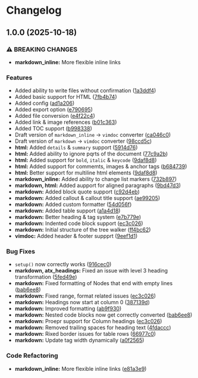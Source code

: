 # Changelog

## 1.0.0 (2025-10-18)


### ⚠ BREAKING CHANGES

* **markdown_inline:** More flexible inline links

### Features

* Added ability to write files without confirmation ([1a3ddf4](https://github.com/OXY2DEV/markdoc.nvim/commit/1a3ddf4f0129ea8e627d76da591ba0997d6aefb0))
* Added basic support for HTML ([7fb4b74](https://github.com/OXY2DEV/markdoc.nvim/commit/7fb4b741cd70df04124fdca992b5c8d1f855a4b9))
* Added config ([ad1a206](https://github.com/OXY2DEV/markdoc.nvim/commit/ad1a206ffea0b0518a59507c4b6de5bf4735f768))
* Added export option ([e790695](https://github.com/OXY2DEV/markdoc.nvim/commit/e790695d108aedee81b5186d64776c14539f2d83))
* Added file conversion ([e4f22c4](https://github.com/OXY2DEV/markdoc.nvim/commit/e4f22c4e32b80f6b979616e207e34bc2435f6937))
* Added link & image references ([b01c363](https://github.com/OXY2DEV/markdoc.nvim/commit/b01c363d043ce62db6b3b8ce68b96a4bfcc2ecc0))
* Added TOC support ([b998338](https://github.com/OXY2DEV/markdoc.nvim/commit/b9983382769d0bf9b1d7f561bc1f804e5b325d1d))
* Draft version of `markdown_inline` -&gt; `vimdoc` converter ([ca046c0](https://github.com/OXY2DEV/markdoc.nvim/commit/ca046c0ca3590c72579193b578d213c2b3fe2b65))
* Draft version of `markdown` -&gt; `vimdoc` converter ([98ccd5c](https://github.com/OXY2DEV/markdoc.nvim/commit/98ccd5c38366253fcda3c8a4cc5c13efeca14ae8))
* **html:** Added `details` & `summary` support ([5914d76](https://github.com/OXY2DEV/markdoc.nvim/commit/5914d767f73d601ddbab12e4aeedacdc8367f05f))
* **html:** Added ability to ignore pqrts of the document ([77c9a2b](https://github.com/OXY2DEV/markdoc.nvim/commit/77c9a2bb3d96e3c23bd56617221746ff77c1d651))
* **html:** Added support for `bold`, `italic` & `keycode` ([9daf8d8](https://github.com/OXY2DEV/markdoc.nvim/commit/9daf8d8883c0caf99ccd9d3d090da0273fe01146))
* **html:** Added support for commemts, images & anchor tags ([b684739](https://github.com/OXY2DEV/markdoc.nvim/commit/b6847392b0d700fbe9f6de14d3711fede61d25a2))
* **html:** Better support for multiline html elements ([9daf8d8](https://github.com/OXY2DEV/markdoc.nvim/commit/9daf8d8883c0caf99ccd9d3d090da0273fe01146))
* **markdown_inline:** Added ability to change list markers ([732b897](https://github.com/OXY2DEV/markdoc.nvim/commit/732b8972f4e294197448ea60af2862639c794ed8))
* **markdown, html:** Added aupport for aligned paragraphs ([9bd47d3](https://github.com/OXY2DEV/markdoc.nvim/commit/9bd47d34c310dc2c131fe55193c096e2b9d0c283))
* **markdown:** Added block quote support ([c92d4eb](https://github.com/OXY2DEV/markdoc.nvim/commit/c92d4eb54d11bdd5548ecd4b58a7aef1462c7bc1))
* **markdown:** Added callout & callout title support ([ae99205](https://github.com/OXY2DEV/markdoc.nvim/commit/ae99205ef3718d6faba6c243df235b6acedf9ade))
* **markdown:** Added custom formatter ([54d056f](https://github.com/OXY2DEV/markdoc.nvim/commit/54d056f41d3a01e1afc2a043106b719df6db4493))
* **markdown:** Added table support ([a1a4d18](https://github.com/OXY2DEV/markdoc.nvim/commit/a1a4d18357a36f72bef5b93afe97a8e9523cdf0d))
* **markdown:** Better heading & tag system ([e7b779e](https://github.com/OXY2DEV/markdoc.nvim/commit/e7b779ed988a099ea7d6114b85c2522846886e62))
* **markdown:** Indented code block support ([ec3c026](https://github.com/OXY2DEV/markdoc.nvim/commit/ec3c026e640bc1a0610e3edd012f2c6e28be7558))
* **markdown:** Initial structure of the tree walker ([ff4bc62](https://github.com/OXY2DEV/markdoc.nvim/commit/ff4bc62f22250c51b0be5bec4a1e55c3c2a1b02b))
* **vimdoc:** Added header & footer suppprt ([9eef1d1](https://github.com/OXY2DEV/markdoc.nvim/commit/9eef1d1f958d22691c4b4dc4a593e125577f5904))


### Bug Fixes

* `setup()` now correctly works ([916cec0](https://github.com/OXY2DEV/markdoc.nvim/commit/916cec0be64097450689e064b6f99490b92eb304))
* **markdown, atx_headings:** Fixed an issue with level 3 heading transformation ([5fed49e](https://github.com/OXY2DEV/markdoc.nvim/commit/5fed49e7be5ed5a072d01b7df3afabd9ceea1969))
* **markdown:** Fixed formatting of Nodes that end with empty lines ([bab6ee8](https://github.com/OXY2DEV/markdoc.nvim/commit/bab6ee80028cbcb2f0c320f96dabf15f490a0c59))
* **markdown:** Fixed range, format related issues ([ec3c026](https://github.com/OXY2DEV/markdoc.nvim/commit/ec3c026e640bc1a0610e3edd012f2c6e28be7558))
* **markdown:** Headings now start at column 0 ([387139d](https://github.com/OXY2DEV/markdoc.nvim/commit/387139d4c7e7641f7ec0e6a39b3598ea52c68436))
* **markdown:** Improved formatting ([ab9f930](https://github.com/OXY2DEV/markdoc.nvim/commit/ab9f930c7416930a71cd1426a08043b87fe048b7))
* **markdown:** Nested code blocks now get correctly converted ([bab6ee8](https://github.com/OXY2DEV/markdoc.nvim/commit/bab6ee80028cbcb2f0c320f96dabf15f490a0c59))
* **markdown:** Proepr support for Column headings ([ec3c026](https://github.com/OXY2DEV/markdoc.nvim/commit/ec3c026e640bc1a0610e3edd012f2c6e28be7558))
* **markdown:** Removed trailing spaces for heading text ([4fdaccc](https://github.com/OXY2DEV/markdoc.nvim/commit/4fdaccc7f8df213033662149b16196069cd3af2b))
* **markdown:** Rixed border issues for table rows ([66977c0](https://github.com/OXY2DEV/markdoc.nvim/commit/66977c05480602ceca648f8b28901b6a80b146b1))
* **markdown:** Update tag width dynamically ([a0f2565](https://github.com/OXY2DEV/markdoc.nvim/commit/a0f25650b59a84c385c02f8e328bb4f024c0ed3a))


### Code Refactoring

* **markdown_inline:** More flexible inline links ([e81a3e9](https://github.com/OXY2DEV/markdoc.nvim/commit/e81a3e9ff009e0b0db42060aae6a258bb8036754))
